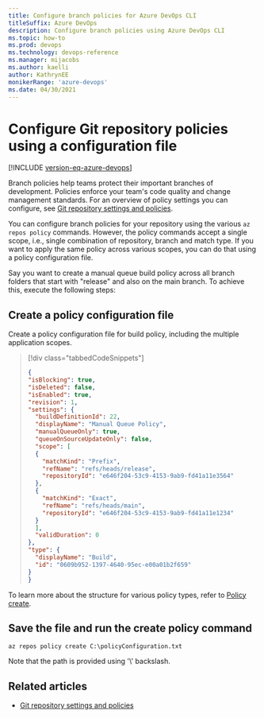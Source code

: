 ```yaml
---
title: Configure branch policies for Azure DevOps CLI 
titleSuffix: Azure DevOps 
description: Configure branch policies using Azure DevOps CLI  
ms.topic: how-to
ms.prod: devops 
ms.technology: devops-reference
ms.manager: mijacobs 
ms.author: kaelli  
author: KathrynEE
monikerRange: 'azure-devops'
ms.date: 04/30/2021
---
```


# Configure Git repository policies using a configuration file

[!INCLUDE [version-eq-azure-devops](../includes/version-eq-azure-devops.md)] 

Branch policies help teams protect their important branches of development. Policies enforce your team's code quality and change management standards. For an overview of policy settings you can configure, see [Git repository settings and policies](../repos/git/repository-settings.md).

You can configure branch policies for your repository using the various `az repos policy` commands. However, the policy commands accept a single scope, i.e., single combination of repository, branch and match type. If you want to apply the same policy across various scopes, you can do that using a policy configuration file.

Say you want to create a manual queue build policy across all branch folders that start with "release" and also on the main branch. To achieve this, execute the following steps:

## Create a policy configuration file 

Create a policy configuration file for build policy, including the multiple application scopes.

> [!div class="tabbedCodeSnippets"]
> ```json
> {
> "isBlocking": true,
> "isDeleted": false,
> "isEnabled": true,
> "revision": 1,
> "settings": {
>   "buildDefinitionId": 22,
>   "displayName": "Manual Queue Policy",
>   "manualQueueOnly": true,
>   "queueOnSourceUpdateOnly": false,
>   "scope": [
>   {
>     "matchKind": "Prefix",
>     "refName": "refs/heads/release",
>     "repositoryId": "e646f204-53c9-4153-9ab9-fd41a11e3564"
>   },
>   {
>     "matchKind": "Exact",
>     "refName": "refs/heads/main",
>     "repositoryId": "e646f204-53c9-4153-9ab9-fd41a11e1234"
>   }
>   ],
>   "validDuration": 0
> },
> "type": {
>   "displayName": "Build",
>   "id": "0609b952-1397-4640-95ec-e00a01b2f659"
> }
> }
> ```

To learn more about the structure for various policy types, refer to [Policy create](/rest/api/azure/devops/policy/configurations/create#examples).

## Save the file and run the create policy command

`az repos policy create C:\policyConfiguration.txt`

Note that the path is provided using '\\' backslash.

## Related articles 

- [Git repository settings and policies](../repos/git/repository-settings.md)

